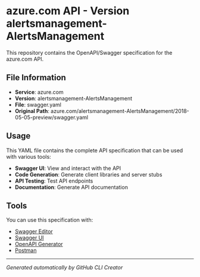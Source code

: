 # azure.com API - Version alertsmanagement-AlertsManagement

This repository contains the OpenAPI/Swagger specification for the azure.com API.

## File Information

- **Service**: azure.com
- **Version**: alertsmanagement-AlertsManagement
- **File**: swagger.yaml
- **Original Path**: azure.com/alertsmanagement-AlertsManagement/2018-05-05-preview/swagger.yaml

## Usage

This YAML file contains the complete API specification that can be used with various tools:

- **Swagger UI**: View and interact with the API
- **Code Generation**: Generate client libraries and server stubs
- **API Testing**: Test API endpoints
- **Documentation**: Generate API documentation

## Tools

You can use this specification with:

- [Swagger Editor](https://editor.swagger.io/)
- [Swagger UI](https://swagger.io/tools/swagger-ui/)
- [OpenAPI Generator](https://openapi-generator.tech/)
- [Postman](https://www.postman.com/)

---

*Generated automatically by GitHub CLI Creator*
